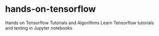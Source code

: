 # hands-on-tensorflow
Hands on Tensorflow Tutorials and Algorithms 
Learn Tensorflow tutorials and testing in Jupyter notebooks
